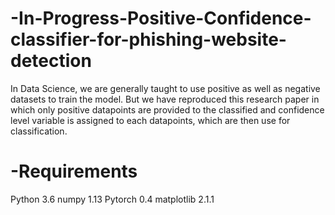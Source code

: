 # -In-Progress-Positive-Confidence-classifier-for-phishing-website-detection
In Data Science, we are generally taught to use positive as well as negative datasets to train the model.  But we have reproduced this research paper in which only positive datapoints are provided to the classified and confidence level variable is assigned to each datapoints, which are then use for classification.

# -Requirements
Python 3.6
numpy 1.13
Pytorch 0.4
matplotlib 2.1.1
